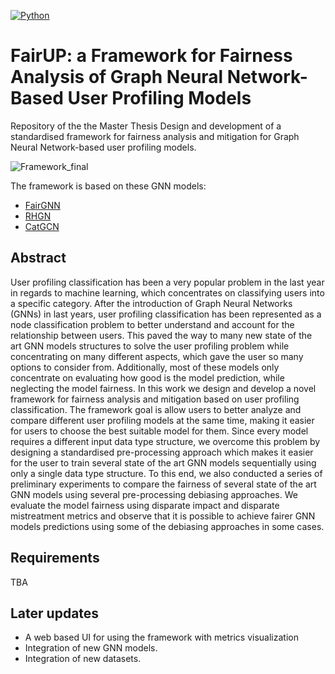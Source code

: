 [![Python](https://img.shields.io/badge/Python-3.8.10-%233776AB?logo=Python)](https://www.python.org/)

# FairUP: a Framework for Fairness Analysis of Graph Neural Network-Based User Profiling Models
Repository of the the Master Thesis Design and development of a standardised framework for fairness analysis and mitigation for Graph Neural Network-based user profiling models.

![Framework_final](https://user-images.githubusercontent.com/45569039/213778147-d8488eb0-965d-46ec-a526-1f1f942dfb18.jpg)

The framework is based on these GNN models:
- [FairGNN](https://arxiv.org/abs/2009.01454)
- [RHGN](https://arxiv.org/abs/2110.07181)
- [CatGCN](https://arxiv.org/abs/2009.05303)
## Abstract
User profiling classification has been a very popular problem in the last year in regards to machine learning, which concentrates on classifying users into a specific category.
After the introduction of Graph Neural Networks (GNNs) in last years, user profiling classification has been represented as a node classification problem to better understand and account for the relationship between users.
This paved the way to many new state of the art GNN models structures to solve the user profiling problem while concentrating on many different aspects, which gave the user so many options to consider from.
Additionally, most of these models only concentrate on evaluating how good is the model prediction, while neglecting the model fairness.
In this work we design and develop a novel framework for fairness analysis and mitigation based on user profiling classification.
The framework goal is allow users to better analyze and compare different user profiling models at the same time, making it easier for users to choose the best suitable model for them. 
Since every model requires a different input data type structure, we overcome this problem by designing a standardised pre-processing approach which makes it easier for the user to train several state of the art GNN models sequentially using only a single data type structure.
To this end, we also conducted a series of preliminary experiments to compare the fairness of several state of the art GNN models using several pre-processing debiasing approaches.
We evaluate the model fairness using disparate impact and disparate mistreatment metrics and observe that it is possible to achieve fairer GNN models predictions using some of the debiasing approaches in some cases.

## Requirements
TBA


## Later updates
- A web based UI for using the framework with metrics visualization
- Integration of new GNN models.
- Integration of new datasets.
